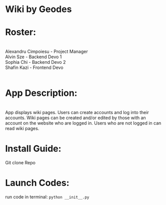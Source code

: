 # Wiki by Geodes

# Roster: 
<br>
Alexandru Cimpoiesu - Project Manager <br>
Alvin Sze - Backend Devo 1 <br>
Sophia Chi - Backend Devo 2 <br>
Shafin Kazi - Frontend Devo <br>

<br>

# App Description: 
<br>
App displays wiki pages. Users can create accounts and log into their accounts. Wiki pages can be created and/or edited by those with an account on the website who are logged in. Users who are not logged in can read wiki pages. 

# Install Guide:
Git clone Repo

# Launch Codes:
run code in terminal: 
```python __init__.py```
